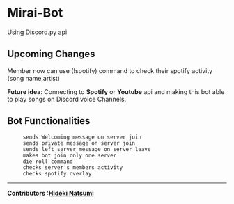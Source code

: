 # Mirai-Bot

Using Discord.py api

Upcoming Changes
-
Member now can use (!spotify) command to check their spotify activity (song name,artist)

<strong>Future idea</strong>: Connecting to <strong>Spotify</strong> or <strong>Youtube</strong> api and making this bot able to play songs on Discord voice Channels.

Bot Functionalities
-

         sends Welcoming message on server join 
         sends private message on server join 
         sends left server message on server leave
         makes bot join only one server
         die roll command
         checks server's members activity 
         checks spotify overlay
         
 ---
<strong>Contributors :[Hideki Natsumi](https://github.com/HidekiNatsumi) 
